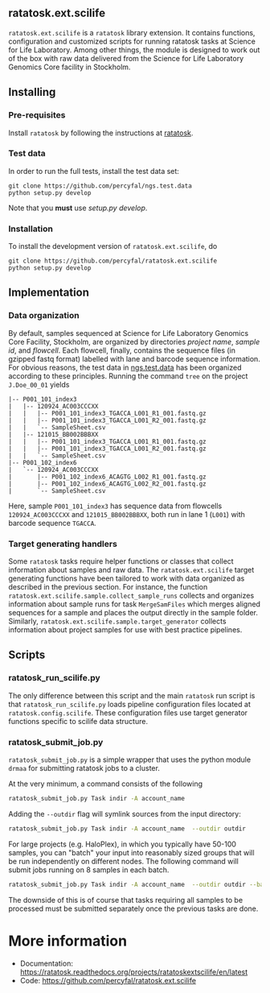 ## ratatosk.ext.scilife ##

`ratatosk.ext.scilife` is a `ratatosk` library extension. It contains
functions, configuration and customized scripts for running ratatosk
tasks at Science for Life Laboratory. Among other things, the module
is designed to work out of the box with raw data delivered from the
Science for Life Laboratory Genomics Core facility in Stockholm.

## Installing ##

### Pre-requisites ###

Install `ratatosk` by following the instructions at
[ratatosk](https://github.com/percyfal/ratatosk).

### Test data ###

In order to run the full tests, install the test data set:

	git clone https://github.com/percyfal/ngs.test.data
	python setup.py develop
	
Note that you **must** use *setup.py develop*.


### Installation ###

To install the development version of `ratatosk.ext.scilife`, do
	
	git clone https://github.com/percyfal/ratatosk.ext.scilife
	python setup.py develop

## Implementation ##

### Data organization ###

By default, samples sequenced at Science for Life Laboratory Genomics
Core Facility, Stockholm, are organized by directories *project name*,
*sample id*, and *flowcell*. Each flowcell, finally, contains the
sequence files (in gzipped fastq format) labelled with lane and
barcode sequence information. For obvious reasons, the test data in
[ngs.test.data](https://github.com/percyfal/ngs.test.data) has been
organized according to these principles. Running the command `tree` on
the project `J.Doe_00_01` yields

    |-- P001_101_index3
    |   |-- 120924_AC003CCCXX
    |   |   |-- P001_101_index3_TGACCA_L001_R1_001.fastq.gz
    |   |   |-- P001_101_index3_TGACCA_L001_R2_001.fastq.gz
    |   |   `-- SampleSheet.csv
    |   |-- 121015_BB002BBBXX
    |   |   |-- P001_101_index3_TGACCA_L001_R1_001.fastq.gz
    |   |   |-- P001_101_index3_TGACCA_L001_R2_001.fastq.gz
    |   |   `-- SampleSheet.csv
    |-- P001_102_index6
    |   `-- 120924_AC003CCCXX
    |       |-- P001_102_index6_ACAGTG_L002_R1_001.fastq.gz
    |       |-- P001_102_index6_ACAGTG_L002_R2_001.fastq.gz
    |       `-- SampleSheet.csv

Here, sample `P001_101_index3` has sequence data from flowcells
`120924_AC003CCCXX` and `121015_BB002BBBXX`, both run in lane 1
(`L001`) with barcode sequence `TGACCA`.

### Target generating handlers ###

Some `ratatosk` tasks require helper functions or classes that collect
information about samples and raw data. The `ratatosk.ext.scilife`
target generating functions have been tailored to work with data
organized as described in the previous section. For instance, the
function `ratatosk.ext.scilife.sample.collect_sample_runs` collects
and organizes information about sample runs for task `MergeSamFiles`
which merges aligned sequences for a sample and places the output
directly in the sample folder. Similarly,
`ratatosk.ext.scilife.sample.target_generator` collects information
about project samples for use with best practice pipelines.

## Scripts ##

### ratatosk_run_scilife.py ###

The only difference between this script and the main `ratatosk` run
script is that `ratatosk_run_scilife.py` loads pipeline configuration
files located at `ratatosk.config.scilife`. These configuration files
use target generator functions specific to scilife data structure.

### ratatosk_submit_job.py ###

`ratatosk_submit_job.py` is a simple wrapper that uses the python
module `drmaa` for submitting ratatosk jobs to a cluster. 


At the very minimum, a command consists of the following

```bash
ratatosk_submit_job.py Task indir -A account_name 
```

Adding the `--outdir` flag will symlink sources from the input
directory:

```bash
ratatosk_submit_job.py Task indir -A account_name  --outdir outdir
```

For large projects (e.g. HaloPlex), in which you typically have 50-100
samples, you can "batch" your input into reasonably sized groups that
will be run independently on different nodes. The following command
will submit jobs running on 8 samples in each batch.

```bash
ratatosk_submit_job.py Task indir -A account_name  --outdir outdir --batch_size 8
```

The downside of this is of course that tasks requiring all samples to
be processed must be submitted separately once the previous tasks are
done.




More information
================

 * Documentation: https://ratatosk.readthedocs.org/projects/ratatoskextscilife/en/latest
 * Code: https://github.com/percyfal/ratatosk.ext.scilife
